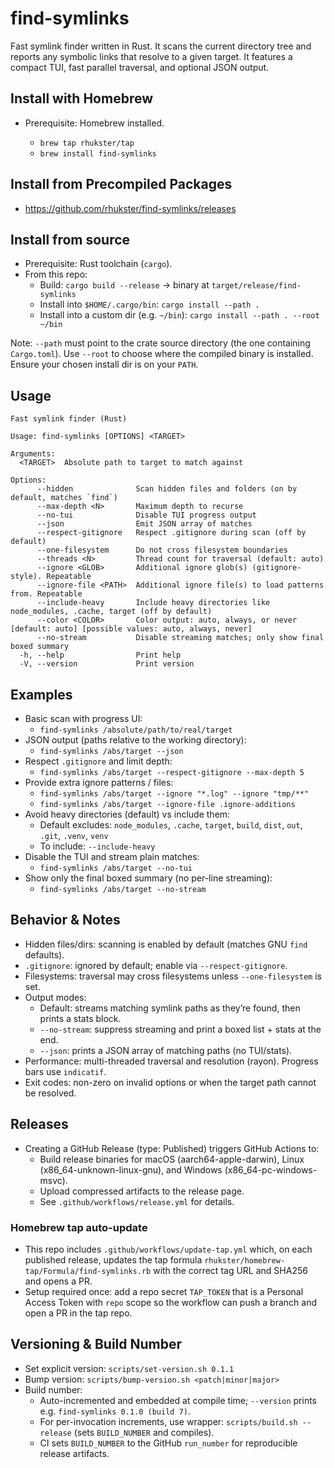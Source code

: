 # find-symlinks

Fast symlink finder written in Rust. It scans the current directory tree and reports any symbolic links that resolve to a given target. It features a compact TUI, fast parallel traversal, and optional JSON output.

## Install with Homebrew

- Prerequisite: Homebrew installed.

  - `brew tap rhukster/tap`
  - `brew install find-symlinks`

## Install from Precompiled Packages  

- https://github.com/rhukster/find-symlinks/releases

## Install from source

- Prerequisite: Rust toolchain (`cargo`).
- From this repo:
  - Build: `cargo build --release` → binary at `target/release/find-symlinks`
  - Install into `$HOME/.cargo/bin`: `cargo install --path .`
  - Install into a custom dir (e.g. `~/bin`): `cargo install --path . --root ~/bin`

Note: `--path` must point to the crate source directory (the one containing `Cargo.toml`). Use `--root` to choose where the compiled binary is installed. Ensure your chosen install dir is on your `PATH`.

## Usage

```
Fast symlink finder (Rust)

Usage: find-symlinks [OPTIONS] <TARGET>

Arguments:
  <TARGET>  Absolute path to target to match against

Options:
      --hidden              Scan hidden files and folders (on by default, matches `find`)
      --max-depth <N>       Maximum depth to recurse
      --no-tui              Disable TUI progress output
      --json                Emit JSON array of matches
      --respect-gitignore   Respect .gitignore during scan (off by default)
      --one-filesystem      Do not cross filesystem boundaries
      --threads <N>         Thread count for traversal (default: auto)
      --ignore <GLOB>       Additional ignore glob(s) (gitignore-style). Repeatable
      --ignore-file <PATH>  Additional ignore file(s) to load patterns from. Repeatable
      --include-heavy       Include heavy directories like node_modules, .cache, target (off by default)
      --color <COLOR>       Color output: auto, always, or never [default: auto] [possible values: auto, always, never]
      --no-stream           Disable streaming matches; only show final boxed summary
  -h, --help                Print help
  -V, --version             Print version
```

## Examples

- Basic scan with progress UI:
  - `find-symlinks /absolute/path/to/real/target`
- JSON output (paths relative to the working directory):
  - `find-symlinks /abs/target --json`
- Respect `.gitignore` and limit depth:
  - `find-symlinks /abs/target --respect-gitignore --max-depth 5`
- Provide extra ignore patterns / files:
  - `find-symlinks /abs/target --ignore "*.log" --ignore "tmp/**"`
  - `find-symlinks /abs/target --ignore-file .ignore-additions`
- Avoid heavy directories (default) vs include them:
  - Default excludes: `node_modules`, `.cache`, `target`, `build`, `dist`, `out`, `.git`, `.venv`, `venv`
  - To include: `--include-heavy`
- Disable the TUI and stream plain matches:
  - `find-symlinks /abs/target --no-tui`
- Show only the final boxed summary (no per-line streaming):
  - `find-symlinks /abs/target --no-stream`

## Behavior & Notes

- Hidden files/dirs: scanning is enabled by default (matches GNU `find` defaults).
- `.gitignore`: ignored by default; enable via `--respect-gitignore`.
- Filesystems: traversal may cross filesystems unless `--one-filesystem` is set.
- Output modes:
  - Default: streams matching symlink paths as they’re found, then prints a stats block.
  - `--no-stream`: suppress streaming and print a boxed list + stats at the end.
  - `--json`: prints a JSON array of matching paths (no TUI/stats).
- Performance: multi-threaded traversal and resolution (rayon). Progress bars use `indicatif`.
- Exit codes: non-zero on invalid options or when the target path cannot be resolved.

## Releases

- Creating a GitHub Release (type: Published) triggers GitHub Actions to:
  - Build release binaries for macOS (aarch64-apple-darwin), Linux (x86_64-unknown-linux-gnu), and Windows (x86_64-pc-windows-msvc).
  - Upload compressed artifacts to the release page.
  - See `.github/workflows/release.yml` for details.

### Homebrew tap auto-update

- This repo includes `.github/workflows/update-tap.yml` which, on each published release, updates the tap formula `rhukster/homebrew-tap/Formula/find-symlinks.rb` with the correct tag URL and SHA256 and opens a PR.
- Setup required once: add a repo secret `TAP_TOKEN` that is a Personal Access Token with `repo` scope so the workflow can push a branch and open a PR in the tap repo.

## Versioning & Build Number

- Set explicit version: `scripts/set-version.sh 0.1.1`
- Bump version: `scripts/bump-version.sh <patch|minor|major>`
- Build number:
  - Auto-incremented and embedded at compile time; `--version` prints e.g. `find-symlinks 0.1.0 (build 7)`.
  - For per-invocation increments, use wrapper: `scripts/build.sh --release` (sets `BUILD_NUMBER` and compiles).
  - CI sets `BUILD_NUMBER` to the GitHub `run_number` for reproducible release artifacts.
